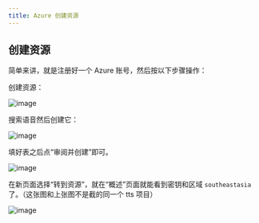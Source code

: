 ```yaml
---
title: Azure 创建资源
---
```

## 创建资源

简单来讲，就是注册好一个 Azure 账号，然后按以下步骤操作：

创建资源：

![image](https://i.yfi.moe/i/2024/01/14/maoa07-2.webp)

搜索语音然后创建它：

![image](https://i.yfi.moe/i/2024/01/14/m78cp5-2.webp)

填好表之后点“审阅并创建”即可。

![image](https://i.yfi.moe/i/2024/01/14/m90nuc-2.webp)

在新页面选择“转到资源”，就在“概述”页面就能看到密钥和区域 `southeastasia` 了。（这张图和上张图不是截的同一个 tts 项目）

![image](https://i.yfi.moe/i/2024/01/14/m795b7-2.webp)